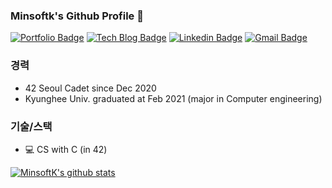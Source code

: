 ### Minsoftk's Github Profile 👋

[![Portfolio Badge](http://img.shields.io/badge/-Portfolio-black?style=flat-square&logo=read-the-docs&link=#)](#)
[![Tech Blog Badge](http://img.shields.io/badge/-Tech_Blog-mint?style=flat-square&logo=blogger&logoColor=white&link=https://minsoftk.tistory.com/)](https://minsoftk.tistory.com/)
[![Linkedin Badge](https://img.shields.io/badge/-LinkedIn-blue?style=flat-square&logo=Linkedin&logoColor=white&link=https://www.linkedin.com/in/cos18/)](https://www.linkedin.com/in/cos18/)
[![Gmail Badge](https://img.shields.io/badge/Gmail-d14836?style=flat-square&logo=Gmail&logoColor=white&link=mailto:minsoftk@gmail.com)](mailto:minsoftk@gmail.com)


### 경력
- 42 Seoul Cadet since Dec 2020
- Kyunghee Univ. graduated at Feb 2021 (major in Computer engineering)

### 기술/스택

- 💻 CS with C (in 42)

[![MinsoftK's github stats](https://github-readme-stats.vercel.app/api?username=minsoftk&count_private=true&show_icons=true&theme=buefy&hide=issues,contribs)](https://github.com/anuraghazra/github-readme-stats)
